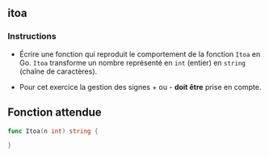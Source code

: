 ## itoa

### Instructions

- Écrire une fonction qui reproduit le comportement de la fonction `Itoa` en Go. `Itoa` transforme un nombre représenté en `int` (entier) en `string` (chaîne de caractères).

- Pour cet exercice la gestion des signes + ou - **doit être** prise en compte.

## Fonction attendue

```go
func Itoa(n int) string {

}
```
